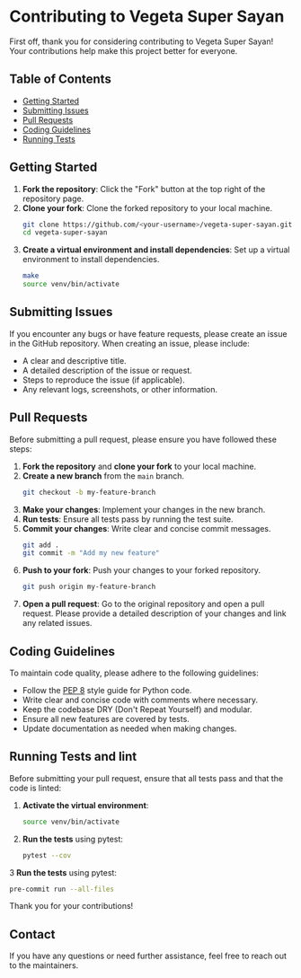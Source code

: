 # Contributing to Vegeta Super Sayan

First off, thank you for considering contributing to Vegeta Super Sayan! Your contributions help make this project better for everyone.

## Table of Contents

- [Getting Started](#getting-started)
- [Submitting Issues](#submitting-issues)
- [Pull Requests](#pull-requests)
- [Coding Guidelines](#coding-guidelines)
- [Running Tests](#running-tests)

## Getting Started

1. **Fork the repository**: Click the "Fork" button at the top right of the repository page.
2. **Clone your fork**: Clone the forked repository to your local machine.
   ```bash
   git clone https://github.com/<your-username>/vegeta-super-sayan.git
   cd vegeta-super-sayan
   ```
3. **Create a virtual environment and install dependencies**: Set up a virtual environment to install dependencies.
   ```bash
   make
   source venv/bin/activate
   ```

## Submitting Issues

If you encounter any bugs or have feature requests, please create an issue in the GitHub repository. When creating an issue, please include:

- A clear and descriptive title.
- A detailed description of the issue or request.
- Steps to reproduce the issue (if applicable).
- Any relevant logs, screenshots, or other information.

## Pull Requests

Before submitting a pull request, please ensure you have followed these steps:

1. **Fork the repository** and **clone your fork** to your local machine.
2. **Create a new branch** from the `main` branch.
   ```bash
   git checkout -b my-feature-branch
   ```
3. **Make your changes**: Implement your changes in the new branch.
4. **Run tests**: Ensure all tests pass by running the test suite.
5. **Commit your changes**: Write clear and concise commit messages.
   ```bash
   git add .
   git commit -m "Add my new feature"
   ```
6. **Push to your fork**: Push your changes to your forked repository.
   ```bash
   git push origin my-feature-branch
   ```
7. **Open a pull request**: Go to the original repository and open a pull request. Please provide a detailed description of your changes and link any related issues.

## Coding Guidelines

To maintain code quality, please adhere to the following guidelines:

- Follow the [PEP 8](https://www.python.org/dev/peps/pep-0008/) style guide for Python code.
- Write clear and concise code with comments where necessary.
- Keep the codebase DRY (Don't Repeat Yourself) and modular.
- Ensure all new features are covered by tests.
- Update documentation as needed when making changes.

## Running Tests and lint

Before submitting your pull request, ensure that all tests pass and that the code is linted:

1. **Activate the virtual environment**:
   ```bash
   source venv/bin/activate
   ```
2. **Run the tests** using pytest:
   ```bash
   pytest --cov
   ```
3 **Run the tests** using pytest:
   ```bash
   pre-commit run --all-files
   ```

Thank you for your contributions!

## Contact

If you have any questions or need further assistance, feel free to reach out to the maintainers.
